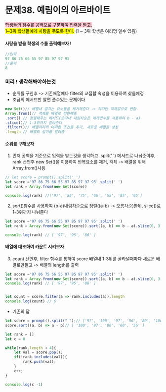 # 문제38. 예림이의 아르바이트


<mark style="background: pink">학생들의 점수를 공백으로 구분하여 입력을 받고,</mark><br><mark>1~3위 학생들에게 사탕을 주도록 한다.</mark>
(1 ~ 3위 학생은 여러명 일수 있음)

#### 사탕을 받을 학생의 수를 출력해보자 !  

```js
//입력
97 86 75 66 55 97 85 97 97 95
//출력
8
```

### 미리 ! 생각해봐야하는것

- 순위를 구한후 -> 기존배열에다 filter의 교집합 속성을 이용하여 찾을예정
- 조금의 메서드만 알면 풀수있는 문제이다

```js
new Set()// 배열내 겹치는 요소들을 제거해준다 -> 하지만 객체값으로 변함
Array.from()// 객체를 배열로 전환해줌
.sort() // 정렬해주는 메서드(숫자내 내림차순은 매개변수를 사용하여 b - a)
.slice()// 1-3위까지 잘라준다
.filter()// 배열끼리의 어떠한 조건을 추가, 새로운 배열을 생성
.length // 배열의 길이를 알려줌
```

#### 순위를 구해보자

1. 먼저 공백을 기준으로 입력을 받는것을 생각하고 .split(' ') 메서드로 나눠준이후, rank 선언후 new Set()을 이용하여 반복요소를 제거, 객체 -> 배열을 위해 Array.from()사용

```js
// let score = prompt().split(' ')
let score ='97 86 75 66 55 97 85 97 97 95'.split(' ')
let rank = Array.from(new Set(score))

console.log(rank) //['97', '86', '75', '66', '55', '85', '95']
```
2. sort()함수를 사용하여 (b-a)내림차순으로 정렬((a-b) -> 오름차순)한뒤, slice()로 1-3위까지 나눠준다

```js
let score ='97 86 75 66 55 97 85 97 97 95'.split(' ')
let rank = Array.from(new Set(score)).sort((a, b) => b - a).slice(0, 3)

console.log(rank) // [ '97', '95', '86' ]
```

#### 배열에 대조하여 카운트 시켜보자

3. count 선언후, filter 함수를 통하여 score 배열내 1-3위를 골라낼때마다 새로운 배열로만들고 -> 배열의 length를 출력

```js
let score ='97 86 75 66 55 97 85 97 97 95'.split(' ')
let rank = Array.from(new Set(score)).sort((a, b) => b - a).slice(0, 3)
console.log(rank) // [ '97', '95', '86' ]


let count = score.filter(a => rank.includes(a)).length
console.log(count) // 6
```


- 기존의 답

```js
let score = prompt().split(" ");// ['97', '100', '97', '56', '80', '100', '80', '60']
score.sort((a, b) => a - b)// [ '100', '97', '80', '60', '56' ]

let rank = []
let c = 0

while(rank.length < 4){
    let val = score.pop();
    if(!rank.includes(val)){
        rank.push(val);
    }
    c++;
}

console.log(c -1)
```